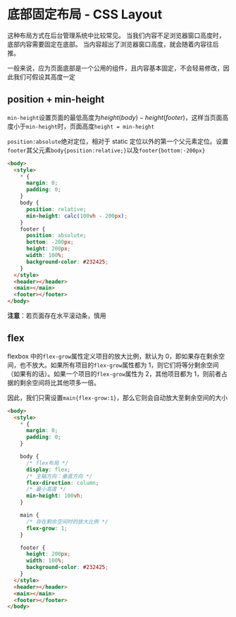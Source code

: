 # 底部固定布局 - CSS Layout

这种布局方式在后台管理系统中比较常见。
当我们内容不足浏览器窗口高度时，底部内容需要固定在底部。
当内容超出了浏览器窗口高度，就会随着内容往后推。

一般来说，应为页面底部是一个公用的组件，且内容基本固定，不会轻易修改，因此我们可假设其高度一定

## position + min-height

`min-height`设置页面的最低高度为$height(body) - height(footer)$，这样当页面高度小于`min-height`时，页面高度`height = min-height`

`position:absolute`绝对定位，相对于 static 定位以外的第一个父元素定位。设置`footer`其父元素`body{position:relative;}`以及`footer{bottom:-200px}`

```html
<body>
  <style>
    * {
      margin: 0;
      padding: 0;
    }
    body {
      position: relative;
      min-height: calc(100vh - 200px);
    }
    footer {
      position: absolute;
      bottom: -200px;
      height: 200px;
      width: 100%;
      background-color: #232425;
    }
  </style>
  <header></header>
  <main></main>
  <footer></footer>
</body>
```

**注意**：若页面存在水平滚动条，慎用

## flex

flexbox 中的`flex-grow`属性定义项目的放大比例，默认为 0，即如果存在剩余空间，也不放大。如果所有项目的`flex-grow`属性都为 1，则它们将等分剩余空间（如果有的话）。如果一个项目的`flex-grow`属性为 2，其他项目都为 1，则前者占据的剩余空间将比其他项多一倍。

因此，我们只需设置`main{flex-grow:1}`，那么它则会自动放大至剩余空间的大小

```html
<body>
  <style>
    * {
      margin: 0;
      padding: 0;
    }

    body {
      /* flex布局 */
      display: flex;
      /* 主轴方向：垂直方向 */
      flex-direction: column;
      /* 最小高度 */
      min-height: 100vh;
    }

    main {
      /* 存在剩余空间时的放大比例 */
      flex-grow: 1;
    }

    footer {
      height: 200px;
      width: 100%;
      background-color: #232425;
    }
  </style>
  <header></header>
  <main></main>
  <footer></footer>
</body>
```
